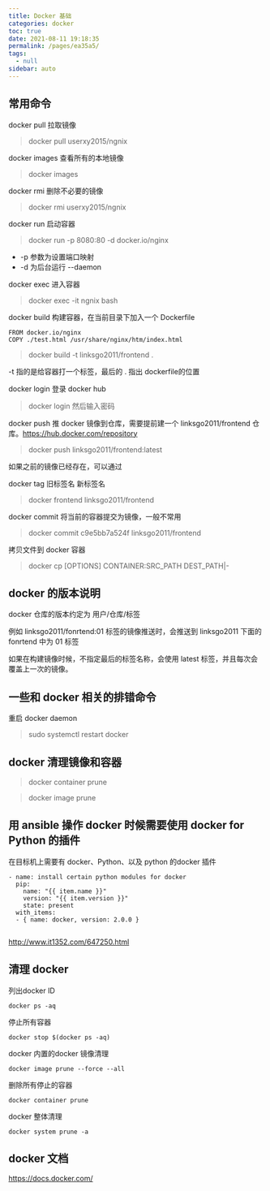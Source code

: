 ```yaml
---
title: Docker 基础
categories: docker
toc: true
date: 2021-08-11 19:18:35
permalink: /pages/ea35a5/
tags: 
  - null
sidebar: auto
---
```


## 常用命令

docker pull 拉取镜像

> docker pull userxy2015/ngnix


docker images 查看所有的本地镜像

> docker images 

docker rmi 删除不必要的镜像

> docker rmi userxy2015/ngnix

docker run 启动容器

> docker run -p 8080:80 -d docker.io/nginx

- -p 参数为设置端口映射
- -d 为后台运行 --daemon 

docker exec 进入容器

> docker exec -it ngnix bash 

docker build 构建容器，在当前目录下加入一个 Dockerfile

```
FROM docker.io/nginx
COPY ./test.html /usr/share/nginx/htm/index.html

```

> docker build -t linksgo2011/frontend .

-t 指的是给容器打一个标签，最后的 . 指出 dockerfile的位置

docker login 登录 docker hub

> docker login 然后输入密码

docker push 推 docker 镜像到仓库，需要提前建一个 linksgo2011/frontend 仓库。https://hub.docker.com/repository

> docker push linksgo2011/frontend:latest

如果之前的镜像已经存在，可以通过 

docker tag 旧标签名 新标签名

> docker frontend linksgo2011/frontend

docker commit 将当前的容器提交为镜像，一般不常用

> docker commit c9e5bb7a524f linksgo2011/frontend

拷贝文件到 docker 容器 

> docker cp [OPTIONS] CONTAINER:SRC_PATH DEST_PATH|-


## docker 的版本说明

docker 仓库的版本约定为 用户/仓库/标签

例如 linksgo2011/fonrtend:01 标签的镜像推送时，会推送到 linksgo2011 下面的 fonrtend 中为 01 标签

如果在构建镜像时候，不指定最后的标签名称，会使用 latest 标签，并且每次会覆盖上一次的镜像。

## 一些和 docker 相关的排错命令

重启 docker daemon

> sudo systemctl restart docker


## docker 清理镜像和容器

> docker container prune

> docker image prune


## 用 ansible 操作 docker 时候需要使用 docker for Python 的插件

在目标机上需要有 docker、Python、以及 python 的docker 插件

```
- name: install certain python modules for docker
  pip:
    name: "{{ item.name }}"
    version: "{{ item.version }}"
    state: present
  with_items:
  - { name: docker, version: 2.0.0 }
  
```

http://www.it1352.com/647250.html



## 清理 docker

列出docker ID

```
docker ps -aq
```

停止所有容器

```
docker stop $(docker ps -aq)
```

docker 内置的docker 镜像清理

```
docker image prune --force --all
```

 删除所有停止的容器

```
docker container prune
```

docker 整体清理

```
docker system prune -a
```


## docker 文档 

https://docs.docker.com/